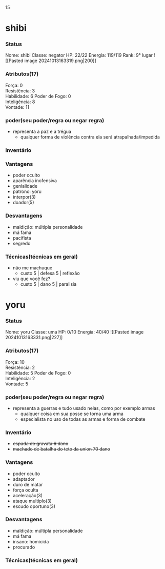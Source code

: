 15
# shibi
### Status
Nome: shibi
Classe: negator
HP: 22/22
Energia: 119/119 
Rank: 9° lugar
![[Pasted image 20241013163319.png|200]]
### Atributos(17) 
Força: 0   
Resistência: 3    
Habilidade: 6
Poder de Fogo: 0  
Inteligência: 8  
Vontade: 11  
### poder(seu poder/regra ou negar regra)
- representa a paz e a trégua
	- qualquer forma de violência contra ela será atrapalhada/impedida
### Inventário  


### Vantagens
- poder oculto
- aparência inofensiva
- genialidade
- patrono: yoru
- interpor(3)
- doador(5)

### Desvantagens 
- maldição: múltipla personalidade
- má fama
- pacifista
- segredo

### Técnicas(técnicas em geral)
- não me machuque
	- custo 5 | defesa 5 | reflexão
- viu que você fez?
	- custo 5 | dano 5 | paralisia

# yoru
### Status
Nome: yoru
Classe: uma
HP: 0/10
Energia: 40/40
![[Pasted image 20241013163331.png|227]]
### Atributos(17) 
Força: 10  
Resistência: 2    
Habilidade: 5
Poder de Fogo: 0  
Inteligência: 2  
Vontade: 5  

### poder(seu poder/regra ou negar regra)
- representa a guerras e tudo usado nelas, como por exemplo armas
	- qualquer coisa em sua posse se torna uma arma
	- especialista no uso de todas as armas e forma de combate

### Inventário  
- ~~espada de gravata 6 dano~~
- ~~machado de batalha do teto da union 70 dano~~


### Vantagens
- poder oculto
- adaptador
- duro de matar
- força oculta
- aceleração(3)
- ataque multiplo(3)
- escudo oportuno(3)

### Desvantagens 
- maldição: múltipla personalidade
- má fama
- insano: homicida
- procurado

### Técnicas(técnicas em geral)